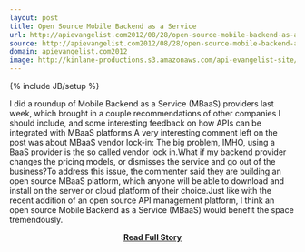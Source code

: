 ```yaml
---
layout: post
title: Open Source Mobile Backend as a Service
url: http://apievangelist.com2012/08/28/open-source-mobile-backend-as-a-service/
source: http://apievangelist.com2012/08/28/open-source-mobile-backend-as-a-service/
domain: apievangelist.com2012
image: http://kinlane-productions.s3.amazonaws.com/api-evangelist-site/blog/Mobile Backend as a Service.png
---
```

{% include JB/setup %}<p>I did a roundup of Mobile Backend as a Service (MBaaS) providers last week, which brought in a couple recommendations of other companies I should include, and some interesting feedback on how APIs can be integrated with MBaaS platforms.A very interesting comment left on the post was about MBaaS vendor lock-in: The big problem, IMHO, using a BaaS provider is the so called vendor lock in.What if my backend provider changes the pricing models, or dismisses the service and go out of the business?To address this issue, the commenter said they are building an open source MBaaS platform, which anyone will be able to download and install on the server or cloud platform of their choice.Just like with the recent addition of an open source API management platform, I think an open source Mobile Backend as a Service (MBaaS) would benefit the space tremendously.</p>
<center><p><a href="http://apievangelist.com2012/08/28/open-source-mobile-backend-as-a-service/" style='padding:25px; font-sze:18px; font-weight: bold;'>Read Full Story</a></p></center>

